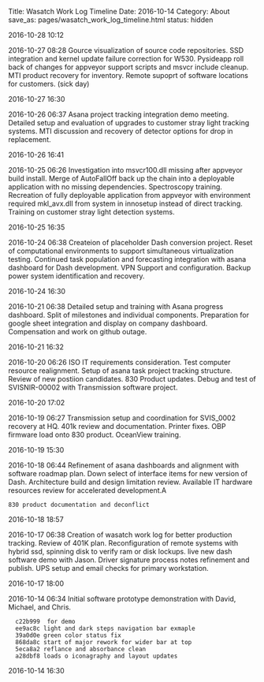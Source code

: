 Title: Wasatch Work Log Timeline
Date: 2016-10-14
Category: About
save_as: pages/wasatch_work_log_timeline.html
status: hidden

2016-10-28 10:12

2016-10-27 08:28 Gource visualization of source code repositories.
SSD integration and kernel update failure correction for W530. Pysideapp
roll back of changes for appveyor support scripts and msvcr include
cleanup. MTI product recovery for inventory. Remote supoprt of software
locations for customers. (sick day)

2016-10-27 16:30

2016-10-26 06:37 Asana project tracking integration demo meeting.
Detailed setup and evaluation of upgrades to customer stray light
tracking systems. MTI discussion and recovery of detector options for
drop in replacement.

2016-10-26 16:41

2016-10-25 06:26 Investigation into msvcr100.dll missing after appveyor
build install. Merge of AutoFallOff back up the chain into a deployable
application with no missing dependencies. Spectroscopy training.
Recreation of fully deployable application from appveyor with
environment required mkl_avx.dll from system in innosetup instead of
direct tracking. Training on customer stray light detection systems.

2016-10-25 16:35

2016-10-24 06:38 Createion of placeholder Dash conversion project. Reset
of computational environments to support simultaneous virtualization
testing. Continued task population and forecasting integration with
asana dashboard for Dash development. VPN Support and configuration.
Backup power system identification and recovery.

2016-10-24 16:30

2016-10-21 06:38 Detailed setup and training with Asana progress
dashboard. Split of milestones and individual components. Preparation
for google sheet integration and display on company dashboard.
Compensation and work on github outage. 

2016-10-21 16:32 

2016-10-20 06:26 ISO IT requirements consideration. Test computer
resource realignment. Setup of asana task project tracking structure.
Review of new postiion candidates. 830 Product updates. Debug and test
of SVISNIR-00002 with Transmission software project.

2016-10-20 17:02

2016-10-19 06:27 Transmission setup and coordination for SVIS_0002
recovery at HQ. 401k review and documentation. Printer fixes. OBP
firmware load onto 830 product. OceanView training.

2016-10-19 15:30 

2016-10-18 06:44 Refinement of asana dashboards and alignment with
software roadmap plan. Down select of interface items for new version of
Dash. Architecture build and design limitation review. Available IT
hardware resources review for accelerated development.A

    830 product documentation and deconflict

2016-10-18 18:57

2016-10-17 06:38 Creation of wasatch work log for better production tracking.
Review of 401K plan. Reconfiguration of remote systems with hybrid ssd,
       spinning disk to verify ram or disk lockups. live new dash
       software demo with Jason. Driver signature process notes
       refinement and publish. UPS setup and email checks for primary
       workstation.

2016-10-17 18:00 


2016-10-14 06:34 Initial software prototype demonstration with David,
      Michael, and Chris.

      c22b999  for demo
      ee9ac8c light and dark steps navigation bar exmaple
      39a0d0e green color status fix
      868da8c start of major rework for wider bar at top
      5eca8a2 reflance and absorbance clean
      a28dbf8 loads o iconagraphy and layout updates


2016-10-14 16:30

